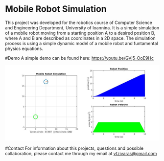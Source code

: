 # Mobile Robot Simulation
This project was developed for the robotics course of Computer Science and Engineering Department, University of Ioannina. It is a simple simulation of a mobile robot moving from a starting position A to a desired position B, where A and B are described as coordinates in a 2D space. The simulation process is using a simple dynamic model of a mobile robot and funtamental physics equations.

#Demo
A simple demo can be found here: https://youtu.be/GVj5-OoE9Hc

![alt text](https://github.com/BillyTziv/mobile-robot/blob/master/mobile-robot-simulation.jpg)

#Contact
For information about this projects, questions and possible collaboration, please contact me through my email at vtzivaras@gmail.com

